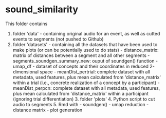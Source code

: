 # sound_similarity

This folder contains 
1. folder 'data' - containing original audio for an event, as well as cutted events to segments (not pushed to Github)
2. folder 'datasets' - containing all the datasets that have been used to make plots (or can be potentially used to do stats)
        - distance_matrix: matrix of distances between a segment and all other segments
        - segments_soundgen_summary_new: ouput of soundgen() function
        - umap_df - dataset of concepts and their coordinates in reduced 2-dimensional space
        - meanDist_pertrial: complete dataset with all metadata, used features, plus mean calculated from 'distance_matrix' within a trial (i.e., concrete realization of a concept by a participant)
        - meanDist_perpcn: complete dataset with all metadata, used features, plus mean calculated from 'distance_matrix' within a participant (ignoring trial differentiation)
    3. folder 'plots'
    4. Python script to cut audio to segments
    5. Rmd with
        - soundgen()
        - umap reduction
        - distance matrix
        - plot generation